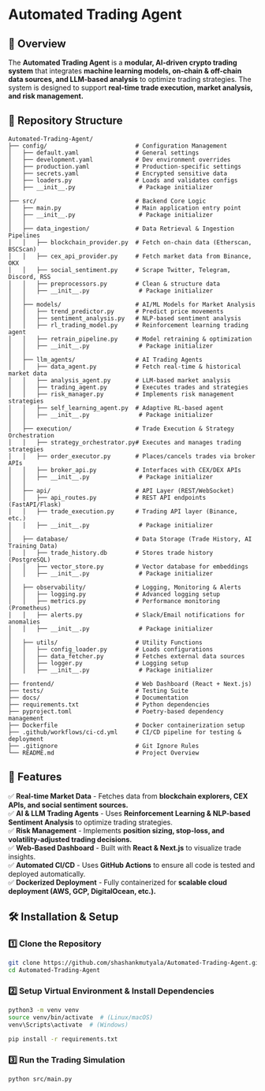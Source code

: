 # **Automated Trading Agent**

## **📌 Overview**
The **Automated Trading Agent** is a **modular, AI-driven crypto trading system** that integrates **machine learning models, on-chain & off-chain data sources, and LLM-based analysis** to optimize trading strategies. The system is designed to support **real-time trade execution, market analysis, and risk management.**

## **📂 Repository Structure**
```
Automated-Trading-Agent/
├── config/                         # Configuration Management
│   ├── default.yaml                # General settings
│   ├── development.yaml            # Dev environment overrides
│   ├── production.yaml             # Production-specific settings
│   ├── secrets.yaml                # Encrypted sensitive data
│   ├── loaders.py                  # Loads and validates configs
│   ├── __init__.py                  # Package initializer
│
├── src/                            # Backend Core Logic
│   ├── main.py                     # Main application entry point
│   ├── __init__.py                  # Package initializer
│   │
│   ├── data_ingestion/             # Data Retrieval & Ingestion Pipelines
│   │   ├── blockchain_provider.py  # Fetch on-chain data (Etherscan, BSCScan)
│   │   ├── cex_api_provider.py     # Fetch market data from Binance, OKX
│   │   ├── social_sentiment.py     # Scrape Twitter, Telegram, Discord, RSS
│   │   ├── preprocessors.py        # Clean & structure data
│   │   ├── __init__.py              # Package initializer
│   │
│   ├── models/                     # AI/ML Models for Market Analysis
│   │   ├── trend_predictor.py      # Predict price movements
│   │   ├── sentiment_analysis.py   # NLP-based sentiment analysis
│   │   ├── rl_trading_model.py     # Reinforcement learning trading agent
│   │   ├── retrain_pipeline.py     # Model retraining & optimization
│   │   ├── __init__.py              # Package initializer
│   │
│   ├── llm_agents/                 # AI Trading Agents
│   │   ├── data_agent.py           # Fetch real-time & historical market data
│   │   ├── analysis_agent.py       # LLM-based market analysis
│   │   ├── trading_agent.py        # Executes trades and strategies
│   │   ├── risk_manager.py         # Implements risk management strategies
│   │   ├── self_learning_agent.py  # Adaptive RL-based agent
│   │   ├── __init__.py              # Package initializer
│   │
│   ├── execution/                  # Trade Execution & Strategy Orchestration
│   │   ├── strategy_orchestrator.py# Executes and manages trading strategies
│   │   ├── order_executor.py       # Places/cancels trades via broker APIs
│   │   ├── broker_api.py           # Interfaces with CEX/DEX APIs
│   │   ├── __init__.py              # Package initializer
│   │
│   ├── api/                        # API Layer (REST/WebSocket)
│   │   ├── api_routes.py           # REST API endpoints (FastAPI/Flask)
│   │   ├── trade_execution.py      # Trading API layer (Binance, etc.)
│   │   ├── __init__.py              # Package initializer
│
│   ├── database/                   # Data Storage (Trade History, AI Training Data)
│   │   ├── trade_history.db        # Stores trade history (PostgreSQL)
│   │   ├── vector_store.py         # Vector database for embeddings
│   │   ├── __init__.py              # Package initializer
│
│   ├── observability/              # Logging, Monitoring & Alerts
│   │   ├── logging.py              # Advanced logging setup
│   │   ├── metrics.py              # Performance monitoring (Prometheus)
│   │   ├── alerts.py               # Slack/Email notifications for anomalies
│   │   ├── __init__.py              # Package initializer
│
│   ├── utils/                      # Utility Functions
│   │   ├── config_loader.py        # Loads configurations
│   │   ├── data_fetcher.py         # Fetches external data sources
│   │   ├── logger.py               # Logging setup
│   │   ├── __init__.py              # Package initializer
│
├── frontend/                       # Web Dashboard (React + Next.js)
├── tests/                          # Testing Suite
├── docs/                           # Documentation
├── requirements.txt                # Python dependencies
├── pyproject.toml                  # Poetry-based dependency management
├── Dockerfile                      # Docker containerization setup
├── .github/workflows/ci-cd.yml     # CI/CD pipeline for testing & deployment
├── .gitignore                      # Git Ignore Rules
└── README.md                       # Project Overview
```

## **🚀 Features**
✅ **Real-time Market Data** - Fetches data from **blockchain explorers, CEX APIs, and social sentiment sources.**  
✅ **AI & LLM Trading Agents** - Uses **Reinforcement Learning & NLP-based Sentiment Analysis** to optimize trading strategies.  
✅ **Risk Management** - Implements **position sizing, stop-loss, and volatility-adjusted trading decisions.**  
✅ **Web-Based Dashboard** - Built with **React & Next.js** to visualize trade insights.  
✅ **Automated CI/CD** - Uses **GitHub Actions** to ensure all code is tested and deployed automatically.  
✅ **Dockerized Deployment** - Fully containerized for **scalable cloud deployment (AWS, GCP, DigitalOcean, etc.).**  

## **🛠️ Installation & Setup**
### **1️⃣ Clone the Repository**
```bash
git clone https://github.com/shashankmutyala/Automated-Trading-Agent.git
cd Automated-Trading-Agent
```

### **2️⃣ Setup Virtual Environment & Install Dependencies**
```bash
python3 -m venv venv
source venv/bin/activate  # (Linux/macOS)
venv\Scripts\activate  # (Windows)

pip install -r requirements.txt
```

### **3️⃣ Run the Trading Simulation**
```bash
python src/main.py
```





